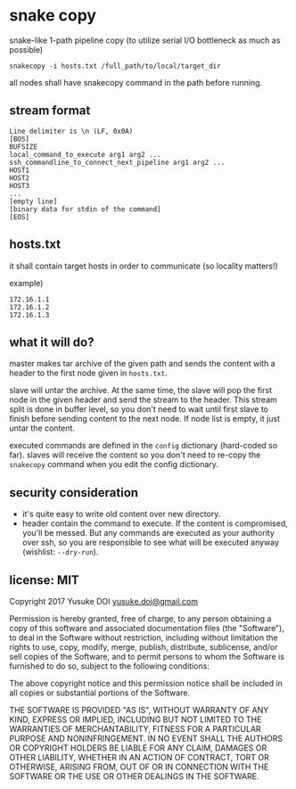 # snake copy

snake-like 1-path pipeline copy (to utilize serial I/O bottleneck as much as possible)

`snakecopy -i hosts.txt /full_path/to/local/target_dir`

all nodes shall have snakecopy command in the path before running.

## stream format

```
Line delimiter is \n (LF, 0x0A)
[BOS]
BUFSIZE
local_command_to_execute arg1 arg2 ...
ssh_commandline_to_connect_next_pipeline arg1 arg2 ...
HOST1
HOST2
HOST3
...
[empty line]
[binary data for stdin of the command]
[EOS]
```

## hosts.txt

it shall contain target hosts in order to communicate (so locality matters!)

example)
```
172.16.1.1
172.16.1.2
172.16.1.3
```

## what it will do?

master makes tar archive of the given path and sends the content with a header to the first node given in `hosts.txt`.

slave will untar the archive. At the same time, the slave will pop the first node in the given header and send the stream to the header. This stream split is done in buffer level, so you don't need to wait until first slave to finish before sending content to the next node. If node list is empty, it just untar the content.

executed commands are defined in the `config` dictionary (hard-coded so far). slaves will receive the content so you don't need to re-copy the `snakecopy` command when you edit the config dictionary.

## security consideration

- it's quite easy to write old content over new directory.
- header contain the command to execute. If the content is compromised, you'll be messed. But any commands are executed as your authority over ssh, so you are responsible to see what will be executed anyway (wishlist: `--dry-run`).

## license: MIT

Copyright 2017 Yusuke DOI <yusuke.doi@gmail.com>

Permission is hereby granted, free of charge, to any person obtaining a copy of this software and associated documentation files (the "Software"), to deal in the Software without restriction, including without limitation the rights to use, copy, modify, merge, publish, distribute, sublicense, and/or sell copies of the Software, and to permit persons to whom the Software is furnished to do so, subject to the following conditions:

The above copyright notice and this permission notice shall be included in all copies or substantial portions of the Software.

THE SOFTWARE IS PROVIDED "AS IS", WITHOUT WARRANTY OF ANY KIND, EXPRESS OR IMPLIED, INCLUDING BUT NOT LIMITED TO THE WARRANTIES OF MERCHANTABILITY, FITNESS FOR A PARTICULAR PURPOSE AND NONINFRINGEMENT. IN NO EVENT SHALL THE AUTHORS OR COPYRIGHT HOLDERS BE LIABLE FOR ANY CLAIM, DAMAGES OR OTHER LIABILITY, WHETHER IN AN ACTION OF CONTRACT, TORT OR OTHERWISE, ARISING FROM, OUT OF OR IN CONNECTION WITH THE SOFTWARE OR THE USE OR OTHER DEALINGS IN THE SOFTWARE.
